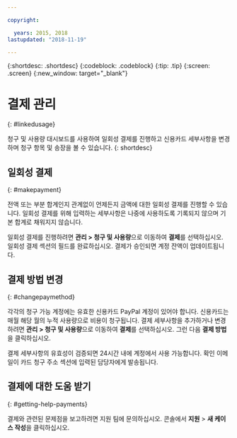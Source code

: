```yaml
---

copyright:

  years: 2015, 2018
lastupdated: "2018-11-19"

---
```


{:shortdesc: .shortdesc}
{:codeblock: .codeblock}
{:tip: .tip}
{:screen: .screen}
{:new_window: target="_blank"}


# 결제 관리 
{: #linkedusage}

청구 및 사용량 대시보드를 사용하여 일회성 결제를 진행하고 신용카드 세부사항을 변경하며 청구 항목 및 송장을 볼 수 있습니다.
{: shortdesc}


## 일회성 결제
{: #makepayment}

전액 또는 부분 합계인지 관계없이 언제든지 금액에 대한 일회성 결제를 진행할 수 있습니다. 일회성 결제를 위해 입력하는 세부사항은 나중에 사용하도록 기록되지 않으며 기본 합계로 채워지지 않습니다.  

일회성 결제를 진행하려면 **관리 > 청구 및 사용량**으로 이동하여 **결제**를 선택하십시오. 일회성 결제 섹션의 필드를 완료하십시오. 결제가 승인되면 계정 잔액이 업데이트됩니다.


## 결제 방법 변경
{: #changepaymethod}

각각의 청구 가능 계정에는 유효한 신용카드 PayPal 계정이 있어야 합니다. 신용카드는 매월 해당 월의 누적 사용량으로 비용이 청구됩니다. 결제 세부사항을 추가하거나 변경하려면 **관리 > 청구 및 사용량**으로 이동하여 **결제**를 선택하십시오. 그런 다음 **결제 방법**을 클릭하십시오.

결제 세부사항의 유효성이 검증되면 24시간 내에 계정에서 사용 가능합니다. 확인 이메일이 카드 청구 주소 섹션에 입력된 담당자에게 발송됩니다.


## 결제에 대한 도움 받기
{: #getting-help-payments}

결제와 관련된 문제점을 보고하려면 지원 팀에 문의하십시오. 콘솔에서 **지원** > **새 케이스 작성**을 클릭하십시오.
